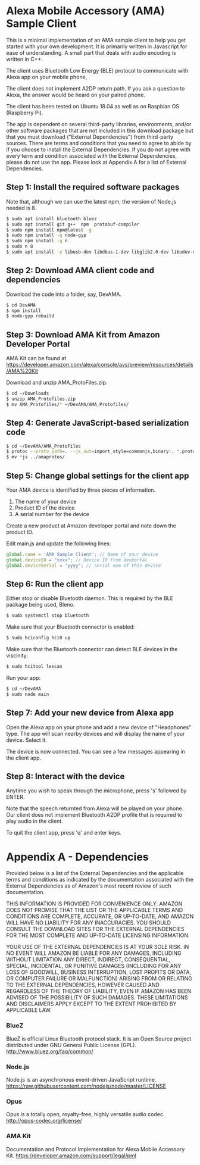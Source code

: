 # Alexa Mobile Accessory (AMA) Sample Client

This is a minimal implementation of an AMA sample client to help you get started with your own development. It is primarily written in Javascript for ease of understanding. A small part that deals with audio encoding is written in C++.

The client uses Bluetooth Low Energy (BLE) protocol to communicate with Alexa app on your mobile phone,

The client does not implement A2DP return path. If you ask a question to Alexa, the answer would be heard on your paired phone.

The client has been tested on Ubuntu 18.04 as well as on Raspbian OS (Raspberry Pi).

The app is dependent on several third-party libraries, environments, and/or other software packages that are not included in this download package but that you must download ("External Dependencies") from third-party sources.  There are terms and conditions that you need to agree to abide by if you choose to install the External Dependencies.  If you do not agree with every term and condition associated with the External Dependencies, please do not use the app.  Please look at Appendix A for a list of External Dependencies.  

## Step 1: Install the required software packages

Note that, although we can use the latest npm, the version of Node.js needed is 8.

```sh
$ sudo apt install bluetooth bluez 
$ sudo apt install git g++  npm  protobuf-compiler
$ sudo npm install npm@latest -g
$ sudo npm install -g node-gyp
$ sudo npm install -g n
$ sudo n 8
$ sudo apt install -y libusb-dev libdbus-1-dev libglib2.0-dev libudev-dev libical-dev libreadline-dev libasound2-dev libopus-dev libbluetooth-dev
```



## Step 2: Download AMA client code and dependencies

Download the code into a folder, say, DevAMA.

```sh
$ cd DevAMA
$ npm install
$ node-gyp rebuild
```

## Step 3: Download AMA Kit from Amazon Developer Portal

AMA Kit can be found at
https://developer.amazon.com/alexa/console/avs/preview/resources/details/AMA%20Kit

Download and unzip AMA_ProtoFiles.zip.

```sh
$ cd ~/Downloads
$ unzip AMA_Protofiles.zip
$ mv AMA_Protofiles/* ~/DevAMA/AMA_Protofiles/
```

## Step 4: Generate JavaScript-based serialization code

```sh
$ cd ~/DevAMA/AMA_ProtoFiles
$ protoc --proto_path=. --js_out=import_style=commonjs,binary:. *.proto
$ mv *js ../amaprotos/
```

## Step 5: Change global settings for the client app

Your AMA device is identified by three pieces of information.

1. The name of your device
2. Product ID of the device
3. A serial number for the device

Create a new product at Amazon developer portal and note down the product ID.

Edit main.js and update the following lines:

```javascript
global.name = 'AMA Sample Client'; // Name of your device
global.deviceID = "xxxx"; // Device ID from devportal
global.deviceSerial = "yyyy"; // Serial num of this device
```



## Step 6:  Run the client app

Either stop or disable Bluetooth daemon. This is required by the BLE package being used, Bleno.
```sh
$ sudo systemctl stop bluetooth
```

Make sure that your Bluetooth connector is enabled:
```sh
$ sudo hciconfig hci0 up
```

Make sure that the Bluetooth connector can detect BLE devices in the viscinity:
```sh
$ sudo hcitool lescan
```

Run your app:
```sh
$ cd ~/DevAMA
$ sudo node main
```

## Step 7: Add your new device from Alexa app

Open the Alexa app on your phone and add a new device of "Headphones" type. The app will scan nearby devices and will display the name of your device. Select it. 

The device is now connected. You can see a few messages appearing in the client app.

## Step 8: Interact with the device
Anytime you wish to speak through the microphone, press 's' followed by ENTER.

Note that the speech returnted from Alexa will be played on your phone. Our client does not implement Bluetooth A2DP profile that is required to play audio in the client.

To quit the client app, press 'q' and enter keys.


# Appendix A - Dependencies

Provided below is a list of the External Dependencies and the applicable terms and conditions as indicated by the documentation associated with the External Dependencies as of Amazon's most recent review of such documentation.

THIS INFORMATION IS PROVIDED FOR CONVENIENCE ONLY. AMAZON DOES NOT PROMISE THAT THE LIST OR THE APPLICABLE TERMS AND CONDITIONS ARE COMPLETE, ACCURATE, OR UP-TO-DATE, AND AMAZON WILL HAVE NO LIABILITY FOR ANY INACCURACIES. YOU SHOULD CONSULT THE DOWNLOAD SITES FOR THE EXTERNAL DEPENDENCIES FOR THE MOST COMPLETE AND UP-TO-DATE LICENSING INFORMATION.

YOUR USE OF THE EXTERNAL DEPENDENCIES IS AT YOUR SOLE RISK. IN NO EVENT WILL AMAZON BE LIABLE FOR ANY DAMAGES, INCLUDING WITHOUT LIMITATION ANY DIRECT, INDIRECT, CONSEQUENTIAL, SPECIAL, INCIDENTAL, OR PUNITIVE DAMAGES (INCLUDING FOR ANY LOSS OF GOODWILL, BUSINESS INTERRUPTION, LOST PROFITS OR DATA, OR COMPUTER FAILURE OR MALFUNCTION) ARISING FROM OR RELATING TO THE EXTERNAL DEPENDENCIES, HOWEVER CAUSED AND REGARDLESS OF THE THEORY OF LIABILITY, EVEN IF AMAZON HAS BEEN ADVISED OF THE POSSIBILITY OF SUCH DAMAGES. THESE LIMITATIONS AND DISCLAIMERS APPLY EXCEPT TO THE EXTENT PROHIBITED BY APPLICABLE LAW.


### BlueZ
BlueZ is official Linux Bluetooth protocol stack. It is an Open Source project distributed under GNU General Public License (GPL). http://www.bluez.org/faq/common/

### Node.js
Node.js is an asynchronous event-driven JavaScript runtime. https://raw.githubusercontent.com/nodejs/node/master/LICENSE

### Opus
Opus is a totally open, royalty-free, highly versatile audio codec. http://opus-codec.org/license/

### AMA Kit
Documentation and Protocol Implementation for Alexa Mobile Accessory Kit. https://developer.amazon.com/support/legal/pml

